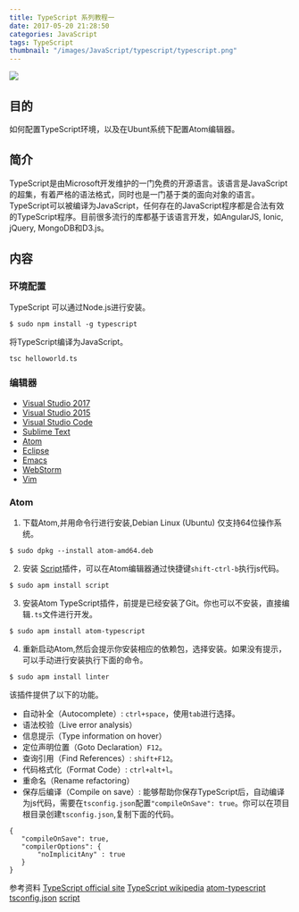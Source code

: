 ```yaml
---
title: TypeScript 系列教程一
date: 2017-05-20 21:28:50
categories: JavaScript
tags: TypeScript
thumbnail: "/images/JavaScript/typescript/typescript.png"
---
```

![](/images/JavaScript/typescript/typescript.png)

## 目的
如何配置TypeScript环境，以及在Ubunt系统下配置Atom编辑器。

<!--more-->

## 简介
TypeScript是由Microsoft开发维护的一门免费的开源语言。该语言是JavaScript的超集，有着严格的语法格式，同时也是一门基于类的面向对象的语言。TypeScript可以被编译为JavaScript，任何存在的JavaScript程序都是合法有效的TypeScript程序。目前很多流行的库都基于该语言开发，如AngularJS, Ionic, jQuery, MongoDB和D3.js。

## 内容
### 环境配置
TypeScript 可以通过Node.js进行安装。
```
$ sudo npm install -g typescript
```
将TypeScript编译为JavaScript。
```
tsc helloworld.ts
```
### 编辑器
+ [Visual Studio 2017](https://blogs.msdn.microsoft.com/typescript/2017/03/27/typescripts-new-release-cadence/)
+ [Visual Studio 2015](https://www.microsoft.com/en-us/download/details.aspx?id=48593)
+ [Visual Studio Code](https://code.visualstudio.com/)
+ [Sublime Text](https://github.com/Microsoft/TypeScript-Sublime-Plugin)
+ [Atom](https://atom.io/packages/atom-typescript)
+ [Eclipse](https://github.com/palantir/eclipse-typescript)
+ [Emacs](https://github.com/ananthakumaran/tide)
+ [WebStorm](https://www.jetbrains.com/webstorm/)
+ [Vim](https://github.com/Microsoft/TypeScript/wiki/TypeScript-Editor-Support#vim)

### Atom
1. 下载Atom,并用命令行进行安装,Debian Linux (Ubuntu) 仅支持64位操作系统。
```
$ sudo dpkg --install atom-amd64.deb
```
2. 安装 [Script](https://atom.io/packages/script)插件，可以在Atom编辑器通过快捷键`shift-ctrl-b`执行js代码。
```
$ sudo apm install script
```
3. 安装Atom TypeScript插件，前提是已经安装了Git。你也可以不安装，直接编辑`.ts`文件进行开发。
```
$ sudo apm install atom-typescript
```
4. 重新启动Atom,然后会提示你安装相应的依赖包，选择安装。如果没有提示，可以手动进行安装执行下面的命令。
```
$ sudo apm install linter
```
该插件提供了以下的功能。
+ 自动补全（Autocomplete）: `ctrl+space`，使用`tab`进行选择。
+ 语法校验（Live error analysis）
+ 信息提示（Type information on hover）
+ 定位声明位置（Goto Declaration）`F12`。
+ 查询引用（Find References）: `shift+F12`。
+ 代码格式化（Format Code）: `ctrl+alt+l`。
+ 重命名（Rename refactoring）
+ 保存后编译（Compile on save）: 能够帮助你保存TypeScript后，自动编译为js代码，需要在`tsconfig.json`配置`"compileOnSave": true`。你可以在项目根目录创建`tsconfig.json`,复制下面的代码。
```
{
   "compileOnSave": true,
   "compilerOptions": {
       "noImplicitAny" : true
   }
}
```

参考资料
[TypeScript official site](http://www.typescriptlang.org/)
[TypeScript wikipedia](https://en.wikipedia.org/wiki/TypeScript)
[atom-typescript](https://atom.io/packages/atom-typescript)
[tsconfig.json](http://www.typescriptlang.org/docs/handbook/tsconfig-json.html)
[script](https://atom.io/packages/script)
